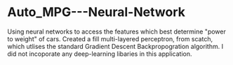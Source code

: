 # Auto_MPG---Neural-Network
Using neural networks to access the features which best determine "power to weight" of cars.
Created a fill multi-layered perceptron, from scatch, which utlises the standard Gradient Descent Backpropogration algorithm.
I did not incoporate any deep-learning libaries in this application.
